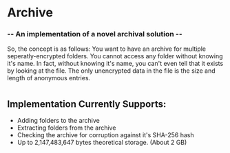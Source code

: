 # Archive
### -- An implementation of a novel archival solution --

So, the concept is as follows: You want to have an archive for multiple seperatly-encrypted folders. You cannot access any folder without knowing it's name. In fact, without knowing it's name, you can't even tell that it exists by looking at the file. The only unencrypted data in the file is the size and length of anonymous entries.
#

## Implementation Currently Supports:
* Adding folders to the archive
* Extracting folders from the archive
* Checking the archive for corruption against it's SHA-256 hash
* Up to 2,147,483,647 bytes theoretical storage. (About 2 GB)
